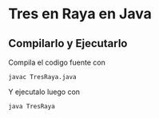 # Tres en Raya en Java

## Compilarlo y Ejecutarlo

Compila el codigo fuente con
```Console
javac TresRaya.java
```
Y ejecutalo luego con
```Console
java TresRaya
```
